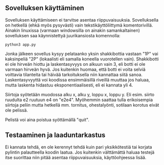 
## Sovelluksen käyttäminen
Sovelluksen käyttämiseen ei tarvitse asentaa riippuvaisuuksia. Sovelluksella on hetkellä (ehkä myös pysyvästi) vain tekstikäyttöliittymä komentorivillä. Ainakin linuxissa (varmaan windowsilla on ainakin samankaltainen) sovelluksen saa käynnistettyä juurikansiosta komennolla:

	python3 app.py

Jonka jälkeen sovellus kysyy pelataanko yksin shakkibottia vastaan "1P" vai kaksinpeliä "2P" (lokaalisti eli samalla koneella vuorotellen vain). Shakkibotti ei ole hirveän hiottu ja laskentasyvyys on alkuun vain 3, eli botti ei ole varmaan hirveän hyvä. Jos kuitenkin huomaa, että botti ei voita selviä voittavia tilanteita tai häivää tarkoituksella niin kannattaa siitä sanoa. Laskentasyvyyttä voi koodissa ensimmäisillä riveillä muuttaa jos haluaa, mutta laskenta hidastuu eksponentiaalisesti, eli ei kannata yli 4.

Siirtoja syötetään muodossa alku x, alku y, loppu x, loppu y. Eli esim. siirto ruudulta e2 ruutuun e4 on "e2e4". Myöhemmin saattaa tulla erikoisempia siirtoja peliin mutta hetkellä mm. tornitus, ohestalyönti, sotilaan korotus eivät ole pelissä.

Pelistä voi aina poistua syöttämällä "quit".

## Testaaminen ja laaduntarkastus
Ei kannata tehdä, en ole kerennyt tehdä kuin pari yksikkötestiä tai korjata pylintin palautteella koodin laatua. Jos kuitenkin välttämättä haluaa testejä itse suorittaa niin pitää asentaa riippuvaisuuksia, käyttöohjeessa lisää.

